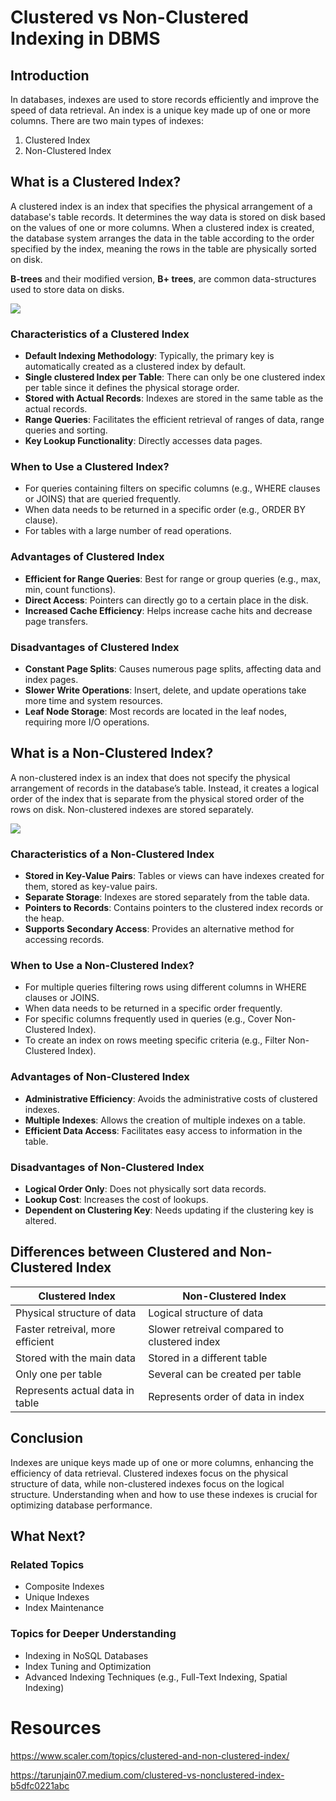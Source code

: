# Clustered vs Non-Clustered Indexing in DBMS

## Introduction
In databases, indexes are used to store records efficiently and improve the speed of data retrieval. An index is a unique key made up of one or more columns. There are two main types of indexes:

1. Clustered Index
2. Non-Clustered Index

## What is a Clustered Index?
A clustered index is an index that specifies the physical arrangement of a database's table records. It determines the way data is stored on disk based on the values of one or more columns. When a clustered index is created, the database system arranges the data in the table according to the order specified by the index, meaning the rows in the table are physically sorted on disk.

**B-trees** and their modified version, **B+ trees**, are common data-structures used to store data on disks.

![](https://miro.medium.com/v2/resize:fit:640/format:webp/1*pYX3xh0QF69bGlBsj2Aiog.png)

### Characteristics of a Clustered Index
- **Default Indexing Methodology**: Typically, the primary key is automatically created as a clustered index by default.
- **Single clustered Index per Table**: There can only be one clustered index per table since it defines the physical storage order.
- **Stored with Actual Records**: Indexes are stored in the same table as the actual records.
- **Range Queries**: Facilitates the efficient retrieval of ranges of data, range queries and sorting.
- **Key Lookup Functionality**: Directly accesses data pages.

### When to Use a Clustered Index?
- For queries containing filters on specific columns (e.g., WHERE clauses or JOINS) that are queried frequently.
- When data needs to be returned in a specific order (e.g., ORDER BY clause).
- For tables with a large number of read operations.

### Advantages of Clustered Index
- **Efficient for Range Queries**: Best for range or group queries (e.g., max, min, count functions).
- **Direct Access**: Pointers can directly go to a certain place in the disk.
- **Increased Cache Efficiency**: Helps increase cache hits and decrease page transfers.

### Disadvantages of Clustered Index
- **Constant Page Splits**: Causes numerous page splits, affecting data and index pages.
- **Slower Write Operations**: Insert, delete, and update operations take more time and system resources.
- **Leaf Node Storage**: Most records are located in the leaf nodes, requiring more I/O operations.

## What is a Non-Clustered Index?
A non-clustered index is an index that does not specify the physical arrangement of records in the database’s table. Instead, it creates a logical order of the index that is separate from the physical stored order of the rows on disk. Non-clustered indexes are stored separately.

![](https://miro.medium.com/v2/resize:fit:640/format:webp/1*PbuOXeNaOR9e-3CbgGVh4w.png)

### Characteristics of a Non-Clustered Index
- **Stored in Key-Value Pairs**: Tables or views can have indexes created for them, stored as key-value pairs.
- **Separate Storage**: Indexes are stored separately from the table data.
- **Pointers to Records**: Contains pointers to the clustered index records or the heap.
- **Supports Secondary Access**: Provides an alternative method for accessing records.

### When to Use a Non-Clustered Index?
- For multiple queries filtering rows using different columns in WHERE clauses or JOINS.
- When data needs to be returned in a specific order frequently.
- For specific columns frequently used in queries (e.g., Cover Non-Clustered Index).
- To create an index on rows meeting specific criteria (e.g., Filter Non-Clustered Index).

### Advantages of Non-Clustered Index
- **Administrative Efficiency**: Avoids the administrative costs of clustered indexes.
- **Multiple Indexes**: Allows the creation of multiple indexes on a table.
- **Efficient Data Access**: Facilitates easy access to information in the table.

### Disadvantages of Non-Clustered Index
- **Logical Order Only**: Does not physically sort data records.
- **Lookup Cost**: Increases the cost of lookups.
- **Dependent on Clustering Key**: Needs updating if the clustering key is altered.

## Differences between Clustered and Non-Clustered Index
| Clustered Index                    | Non-Clustered Index                    |
|------------------------------------|----------------------------------------|
| Physical structure of data         | Logical structure of data              |
| Faster retreival, more efficient             | Slower retreival compared to clustered index     |
| Stored with the main data          | Stored in a different table            |
| Only one per table                 | Several can be created per table       |
| Represents actual data in table    | Represents order of data in index      |

## Conclusion
Indexes are unique keys made up of one or more columns, enhancing the efficiency of data retrieval. Clustered indexes focus on the physical structure of data, while non-clustered indexes focus on the logical structure. Understanding when and how to use these indexes is crucial for optimizing database performance.

## What Next?
### Related Topics
- Composite Indexes
- Unique Indexes
- Index Maintenance

### Topics for Deeper Understanding
- Indexing in NoSQL Databases
- Index Tuning and Optimization
- Advanced Indexing Techniques (e.g., Full-Text Indexing, Spatial Indexing)

# Resources

https://www.scaler.com/topics/clustered-and-non-clustered-index/

https://tarunjain07.medium.com/clustered-vs-nonclustered-index-b5dfc0221abc
